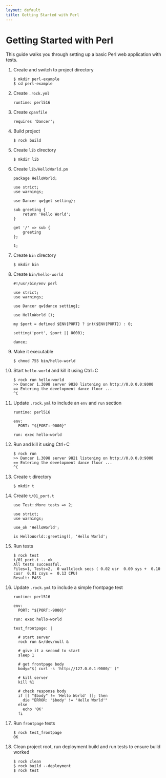 ```yaml
---
layout: default
title: Getting Started with Perl
---
```


# Getting Started with Perl

This guide walks you through setting up a basic Perl web application with
tests.

 1. Create and switch to project directory

        $ mkdir perl-example
        $ cd perl-example

 1. Create `.rock.yml`

        runtime: perl516

 1. Create `cpanfile`

        requires 'Dancer';

 1. Build project

        $ rock build

 1. Create `lib` directory

        $ mkdir lib

 1. Create `lib/HelloWorld.pm`

        package HelloWorld;

        use strict;
        use warnings;

        use Dancer qw{get setting};

        sub greeting {
            return 'Hello World';
        }

        get '/' => sub {
            greeting
        };

        1;

 1. Create `bin` directory

        $ mkdir bin

 1. Create `bin/hello-world`

        #!/usr/bin/env perl

        use strict;
        use warnings;

        use Dancer qw{dance setting};

        use HelloWorld ();

        my $port = defined $ENV{PORT} ? int($ENV{PORT}) : 0;

        setting('port', $port || 8000);

        dance;

 1. Make it executable

        $ chmod 755 bin/hello-world

 1. Start `hello-world` and kill it using Ctrl+C

        $ rock run hello-world
        >> Dancer 1.3098 server 9820 listening on http://0.0.0.0:8000
        == Entering the development dance floor ...
        ^C

 1. Update `.rock.yml` to include an `env` and `run` section

        runtime: perl516

        env:
          PORT: "${PORT:-9000}"

        run: exec hello-world

 1. Run and kill it using Ctrl+C

        $ rock run
        >> Dancer 1.3098 server 9821 listening on http://0.0.0.0:9000
        == Entering the development dance floor ...
        ^C

 1. Create `t` directory

        $ mkdir t

 1. Create `t/01_port.t`

        use Test::More tests => 2;

        use strict;
        use warnings;

        use_ok 'HelloWorld';

        is HelloWorld::greeting(), 'Hello World';

 1. Run tests

        $ rock test
        t/01_port.t .. ok   
        All tests successful.
        Files=1, Tests=2,  0 wallclock secs ( 0.02 usr  0.00 sys +  0.10 cusr  0.01 csys =  0.13 CPU)
        Result: PASS

 1. Update `.rock.yml` to include a simple frontpage test

        runtime: perl516

        env:
          PORT: "${PORT:-9000}"

        run: exec hello-world

        test_frontpage: |

          # start server
          rock run &>/dev/null &

          # give it a second to start
          sleep 1

          # get frontpage body
          body="$( curl -s 'http://127.0.0.1:9000/' )"

          # kill server
          kill %1

          # check response body
          if [[ "$body" != 'Hello World' ]]; then
            die "ERROR: '$body' != 'Hello World'"
          else
            echo 'OK'
          fi

 1. Run `frontpage` tests

        $ rock test_frontpage
        OK

 1. Clean project root, run deployment build and run tests to ensure build worked

        $ rock clean
        $ rock build --deployment
        $ rock test
